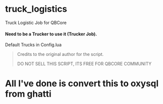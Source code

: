 # truck_logistics
Truck Logistic Job for QBCore

#### Need to be a Trucker to use it (Trucker Job).


Default Trucks in Config.lua

>Credits to the original author for the script.
>
>DO NOT SELL THIS SCRIPT, ITS FREE FOR QBCORE COMMUNITY

# All I've done is convert this to oxysql from ghatti
